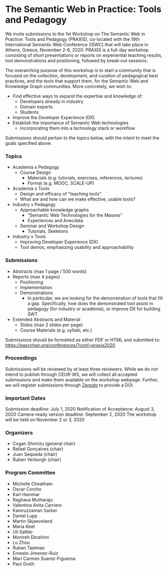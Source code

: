 # The Semantic Web in Practice: Tools and Pedagogy
We invite submissions to the 1st Workshop on The Semantic Web in Practice: Tools and Pedagogy (PRAXIS), co-located with the 19th International Semantic Web Conference (ISWC) that will take place in Athens, Greece, November 2-6, 2020. PRAXIS is a full-day workshop consisting of short presentations or reports on experiential teaching results, tool demonstrations and positioning, followed by break-out sessions.

The overarching purpose of this workshop is to start a community that is focused on the collection, development, and curation of pedagogical best practices, and the tools that support them, for the Semantic Web and Knowledge Graph communities. More concretely, we wish to:

* Find effective ways to expand the expertise and knowledge of:
    * Developers already in industry
    * Domain experts
    * Students
* Improve the Developer Experience (DX)
* Establish the importance of Semantic Web technologies 
    * Incorporating them into a technology stack or workflow

Submissions should pertain to the topics below, with the intent to meet the goals specified above.

### Topics
* Academia x Pedagogy
    * Course Design
        * Materials (e.g. tutorials, exercises, references, lectures)
        * Format (e.g. MOOC, SCALE-UP)
* Academia x Tools
    * Design and efficacy of "teaching tools" 
    * What are and how can we make effective, usable tools?
* Industry x Pedagogy
    * Approachable knowledge graphs
        * “Semantic Web Technologies for the Masses”
        * Experiences and Anecdata
    * Seminar and Workshop Design
        * Tutorials, Skeletons
* Industry x Tools
    * Improving Developer Experience (DX)
    * Tool demos, emphasizing usability and approachability

### Submissions
* Abstracts (max 1 page / 500 words)
* Reports (max 4 pages)
    * Positioning
    * Implementation
    * Demonstrations
        - In particular, we are looking for the demonstration of tools that fill a gap. Specifically, how does the demonstrated tool assist in pedagogy (for industry or academia), or improve DX for building SWT. 
* Extended Abstracts and Material
    * Slides (max 2 slides per page)
    * Course Materials (e.g. syllabi, etc.)

Submissions should be formatted as either PDF or HTML and submitted to: https://easychair.org/conferences/?conf=praxis2020 

### Proceedings
Submissions will be reviewed by at least three reviewers. While we do not intend to publish through CEUR-WS, we will collect all accepted submissions and make them available on the workshop webpage. Further, we will register submissions through [Zenodo](https://zenodo.org) to provide a DOI.

### Important Dates
Submission deadline: July 1, 2020
Notification of Acceptance: August 3, 2020
Camera-ready version deadline: September 2, 2020
The workshop will be held on November 2 or 3, 2020

### Organizers
* Cogan Shimizu (general chair)
* Rafael Gonçalves (chair)
* Juan Sequeda (chair)
* Ruben Verborgh (chair)

### Program Committee
* Michelle Cheatham
* Oscar Corcho
* Karl Hammar
* Raghava Mutharaju
* Valentina Anita Carriero
* Kamruzzaman Sarker
* Daniel Lupp
* Martin Skjaeveland
* Maria Keet
* Uli Sattler
* Monireh Ebrahimi
* Lu Zhou
* Ruben Taelman
* Ernesto Jimenez-Ruiz
* Mari Carmen Suarez-Figueroa
* Paul Groth
